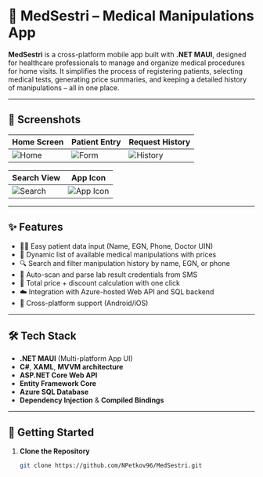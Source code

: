 # 🏥 MedSestri – Medical Manipulations App

**MedSestri** is a cross-platform mobile app built with **.NET MAUI**, designed for healthcare professionals to manage and organize medical procedures for home visits. It simplifies the process of registering patients, selecting medical tests, generating price summaries, and keeping a detailed history of manipulations – all in one place.

---

## 📸 Screenshots

| Home Screen | Patient Entry | Request History |
|-------------|----------------|------------------|
| ![Home](screenshots/splash.jpg) | ![Form](screenshots/form.jpg) | ![History](screenshots/history.jpg) |

| Search View | App Icon |
|-------------|-----------|
| ![Search](https://github.com/NPetkov96/MedSestri/blob/master/MedSestriManipulations/Resources/Screenshots/search.jpg) | ![App Icon](https://github.com/NPetkov96/MedSestri/blob/master/MedSestriManipulations/Resources/Screenshots/app_icon.jpg) |

---

## ✨ Features

- 👩‍⚕️ Easy patient data input (Name, EGN, Phone, Doctor UIN)
- 🧪 Dynamic list of available medical manipulations with prices
- 🔍 Search and filter manipulation history by name, EGN, or phone
- 💬 Auto-scan and parse lab result credentials from SMS
- 📄 Total price + discount calculation with one click
- ☁️ Integration with Azure-hosted Web API and SQL backend
- 📱 Cross-platform support (Android/iOS)

---

## 🛠️ Tech Stack

- **.NET MAUI** (Multi-platform App UI)
- **C#**, **XAML**, **MVVM architecture**
- **ASP.NET Core Web API**
- **Entity Framework Core**
- **Azure SQL Database**
- **Dependency Injection** & **Compiled Bindings**

---

## 🚀 Getting Started

1. **Clone the Repository**
   ```bash
   git clone https://github.com/NPetkov96/MedSestri.git
